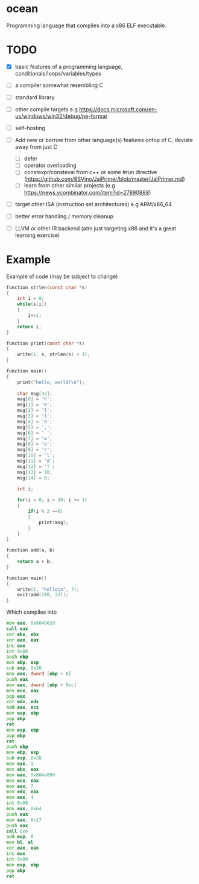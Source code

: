 # ocean
Programming language that compiles into a x86 ELF executable.

# TODO

- [x] basic features of a programming language, conditionals/loops/variables/types
- [ ] a compiler somewhat resembling C
- [ ] standard library
- [ ] other compile targets e.g https://docs.microsoft.com/en-us/windows/win32/debug/pe-format
- [ ] self-hosting
- [ ] Add new or borrow from other language(s) features ontop of C, deviate away from just C
	
	- [ ] defer
	- [ ] operator overloading
	- [ ] constexpr/consteval from c++ or some #run directive (https://github.com/BSVino/JaiPrimer/blob/master/JaiPrimer.md)
	- [ ] learn from other similar projects (e.g https://news.ycombinator.com/item?id=27890888)
- [ ] target other ISA (instruction set architectures) e.g ARM/x86_64
- [ ] better error handling / memory cleanup
- [ ] LLVM or other IR backend (atm just targeting x86 and it's a great learning exercise)

# Example

Example of code (may be subject to change)

```c
function strlen(const char *s)
{
    int i = 0;
    while(s[i])
    {
        i+=1;
    }    
    return i;
}

function print(const char *s)
{
    write(1, s, strlen(s) + 1);
}

function main()
{
    print("hello, world!\n");
    
    char msg[32];
    msg[0] = 'h';
    msg[1] = 'e';
    msg[2] = 'l';
    msg[3] = 'l';
    msg[4] = 'o';
    msg[5] = ',';
    msg[6] = ' ';
    msg[7] = 'w';
    msg[8] = 'o';
    msg[9] = 'r';
    msg[10] = 'l';
    msg[11] = 'd';
    msg[12] = '!';
    msg[13] = 10;
    msg[14] = 0;

    int i;
    
    for(i = 0; i < 10; i += 1)
    {
        if(i % 2 ==0)
        {
            print(msg);
        }
    }
}
```

```c
function add(a, b)
{
	return a + b;
}

function main()
{
	write(1, "hello\n", 7);
	exit(add(100, 23));
}
```

Which compiles into

```asm
mov eax, 0x804902d
call eax
xor ebx, ebx
xor eax, eax
inc eax
int 0x80
push ebp
mov ebp, esp
sub esp, 0x20
mov eax, dword [ebp + 8]
push eax
mov eax, dword [ebp + 0xc]
mov ecx, eax
pop eax
xor edx, edx
add eax, ecx
mov esp, ebp
pop ebp
ret
mov esp, ebp
pop ebp
ret
push ebp
mov ebp, esp
sub esp, 0x20
mov eax, 1
mov ebx, eax
mov eax, 0x804a000
mov ecx, eax
mov eax, 7
mov edx, eax
mov eax, 4
int 0x80
mov eax, 0x64
push eax
mov eax, 0x17
push eax
call 0xe
add esp, 8
mov bl, al
xor eax, eax
inc eax
int 0x80
mov esp, ebp
pop ebp
ret
```
